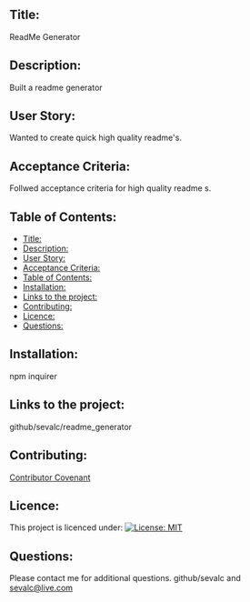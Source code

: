 
## Title: 
ReadMe Generator
## Description: 
Built a readme generator
## User Story:
Wanted to create quick high quality readme's. 
## Acceptance Criteria:
Follwed acceptance criteria for high quality readme s. 
## Table of Contents:
- [Title:](#title)
- [Description:](#description)
- [User Story:](#user-story)
- [Acceptance Criteria:](#acceptance-criteria)
- [Table of Contents:](#table-of-contents)
- [Installation:](#installation)
- [Links to the project:](#links-to-the-project)
- [Contributing:](#contributing)
- [Licence:](#licence)
- [Questions:](#questions)

## Installation:
npm inquirer
## Links to the project:
github/sevalc/readme_generator
## Contributing:
[Contributor Covenant](https://www.contributor-covenant.org/)
## Licence:
This project is licenced under:
[![License: MIT](https://img.shields.io/badge/License-MIT-yellow.svg)](https://opensource.org/licenses/MIT)
## Questions:
Please contact me for additional questions. 
github/sevalc and sevalc@live.com 
